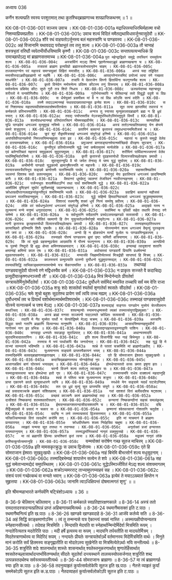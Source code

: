अध्यायः 036

कर्णेन शल्यम्प्रति स्वस्य परशुरामात् तथा कुतश्चिद्ब्राह्मणाच्च शापप्राप्तिकथनम् ॥ 1 ॥

KK-08-01-036-001	सञ्जय उवाच ।
KK-08-01-036-001a	मद्राधिपस्याधिरथिर्महात्मा वचो निशम्याप्रियमप्रतीतः ।
KK-08-01-036-001c	उवाच शल्यं विदितं ममैतद्यथाविधावर्जुनवासुदेवौ ॥
KK-08-01-036-002a	शौरे रथं वाहयतोऽर्जुनस्य बलं महास्त्राणि च पाण्डवस्य ।
KK-08-01-036-002c	अहं विजानामि यथावदद्य परोक्षभूतं तव तत्तु शल्य ॥
KK-08-01-036-003a	तौ चाप्यहं शस्त्रभृतां वरिष्ठौ व्यपेतभीर्योधयिष्यामि कृष्णौ ।
KK-08-01-036-003c	सन्तापयत्यभ्यधिकं हि रामाच्छापोऽद्य मां ब्राह्मणसत्तमाच्च ॥
KK-08-01-036-004a	`पुरा महेन्द्राद्रिवरे समुद्रे तपस्विनं राममुपेत्य शल्य ।
KK-08-01-036-004c	अस्त्रार्थिनं माऽद्य शिष्यं गृहाणेत्यथाऽब्रुवं ब्राह्मणच्छद्मना च ॥
KK-08-01-036-005a	तत्रावसं ब्राह्मण इत्यविप्रो ब्रह्मास्त्रलोभादनृतेन चाहम् ।
KK-08-01-036-005c	तज्जामदग्न्येन परं महास्त्रं समन्त्रयुक्तं विहितं ममासीत् ॥
KK-08-01-036-006a	अस्त्रं यदा तद्विदितं ममासीत्तदाऽब्रवीद्ब्राह्मणो मां महर्षिः ।
KK-08-01-036-006c	आपद्गतेनास्त्रमिदं प्रयोज्यं त्वया रणे गच्छता साधयेति' ॥
KK-08-01-036-007a	तत्रापि मे देवराजेन विघ्नो हितार्थिना फल्गुनस्यैव शल्य ।
KK-08-01-036-007c	कृतो विभेदेन ममोरुमेत्य प्रविश्य कीटस्य तनुं विरूपाम् ॥
KK-08-01-036-008a	ममोरुमेत्य प्रबिभेद कीटः सुप्ते गुरौ तत्र शिरो निधाय ।
KK-08-01-036-008c	ऊरुप्रभेदाच्च महान्बभूव शरीरतो मे घनशोणितौघः ॥
KK-08-01-036-009a	गुरोर्भयाच्चापि न चेलिवानहं ततो विबुद्धो ददृशे स विप्रः ।
KK-08-01-036-009c	स धैर्ययुक्तं प्रसमीक्ष्य मां वै न त्वं विप्रः कोऽसि सत्यं वदेति ॥
KK-08-01-036-010a	तस्मै तदाऽऽत्मानमहं यथावदाख्यातवान्सूत इत्येव शल्य ।
KK-08-01-036-010c	स मां निशाम्याथ महातपस्वीसंशप्तवान्रोषपरीतचेताः ॥
KK-08-01-036-011a	सूत त्वया ह्याप्तमिदं तवास्त्रं न कर्मकाले प्रतिभास्यतीति ।
KK-08-01-036-011c	अन्यत्र तु स्यात्तव मृत्युकालादब्राह्मणे ब्रह्म न हि ध्रुवं स्यात् ॥
KK-08-01-036-012ac	तदद्य पर्याप्तमतीव मेऽस्त्रमुपस्थितेऽस्मिंस्तुमुले विमर्दे ॥
KK-08-01-036-013a	शल्योग्रधन्वानमहं वरिष्ठंतरस्विनं भीममसह्यवीर्यम् ।
KK-08-01-036-013c	सत्यप्रतिज्ञं युधि पाण्डवेयं धनञ्जयं मृत्युमुखं नयिष्ये ॥
KK-08-01-036-014a	अस्त्रं ततोऽन्यत्प्रतिपन्नमद्य येन क्षेप्स्ये समरे शत्रुपूगान् ।
KK-08-01-036-014c	प्रतापिनं बलवन्तं कृतास्त्रं तमुग्रधन्वानममितौजसं च ।
KK-08-01-036-014e	क्रूरं शूरं रौद्रममित्रसाहं धनञ्जयं संयुगेऽहं हनिष्ये ॥
KK-08-01-036-015a	अपांपतिर्वेगवानप्रमेयो निमज्जयिष्यन्बहुलाः प्रजा इव ।
KK-08-01-036-015c	महारवं यः कुरुते समुद्रो वेलेव तं वारयाम्यप्रमेयम् ॥
KK-08-01-036-016a	प्रमुञ्चन्तं बाणसङ्घानमेयान्मर्मच्छिदो वीरहणः सुपत्रान् ।
KK-08-01-036-016c	कुन्तीपुत्रं प्रतियोत्स्यामि युद्धे ज्यां कर्षतामुत्तमं मर्त्यलोके ॥
KK-08-01-036-017a	एवं बलेनातिबलं महास्त्रं समुद्रकल्पं सुदुरापमुग्रम् ।
KK-08-01-036-017c	शरौघिणं पार्थिवान्मज्जयन्तं वेलेव पार्थमिषुभिर्वारयिष्ये ॥
KK-08-01-036-018a	कृती कृतास्त्रो दृढहस्तयोधी दिव्यास्त्रविच्छ्वेतहयः प्रमाथी ।
KK-08-01-036-018c	सुरासुरान्युधि वै यो जयेत तेनाद्य मे पश्य युद्धं सुघोरम् ॥
KK-08-01-036-019a	अभीर्मानी पाण्डवो युद्धकामो ह्यमानुषैरस्यति मां महास्त्रैः ।
KK-08-01-036-019c	तस्यास्त्रमस्त्रैरभिभूय सङ्ख्ये बाणोत्तमैः पातयिष्यामि पार्थम् ॥
KK-08-01-036-020a	सहस्ररश्मिप्रतिमं ज्वलन्तं दिशश्च सर्वाः प्रतपन्तमुग्रम् ।
KK-08-01-036-020c	तमोनुदं मेघ इवातिमात्रं धनञ्जयं छादयिष्यामि बाणैः ॥
KK-08-01-036-021a	वैश्वानरं धूमकेतुं ज्वलन्तं तेजस्विनं नरवीरान्दहन्तम् ।
KK-08-01-036-021c	पर्जन्यभूतः शरवर्षैर्यथाऽग्निं तथा पार्थं शमयिष्यामि युद्धे ॥
KK-08-01-036-022a	आशीविषं दृष्टिहणं सुघोरं सुतीक्ष्णदंष्ट्रं ज्वलनप्रभवाम् ।
KK-08-01-036-022c	क्रोधात्प्रदीप्तानलवद्दहन्तंकुन्तीपुत्रं शमयिष्यामि भल्लैः ॥
KK-08-01-036-023a	प्रवाहिणं बलवन्तं महौजसं प्रभञ्जनं मातरिश्वानमुग्रम् ।
KK-08-01-036-023c	युद्धे सहिष्ये हिमवानिवाचलो धनञ्जयं क्रुद्धममृष्यमाणम् ॥
KK-08-01-036-024a	विशारदं रथमार्गेषु शक्तं धुर्यं नित्यं समरेषु प्रवीरम् ।
KK-08-01-036-024c	लोके वरं सर्वधनुर्धराणां धनञ्जयं संयुगेऽहं हनिष्ये ॥
KK-08-01-036-025a	अद्याहवे यस्य न तुल्यमन्यं मन्ये मनुष्यं धनुराददानम् ।
KK-08-01-036-025c	सर्वामिमां यः पृथिवीं सहेत तथापि तेनाद्य रणे समेष्ये ॥
KK-08-01-036-026a	यः सर्वभूतानि सदैवतानि प्रस्थेऽजयत्खाण्डवे सव्यसाची ।
KK-08-01-036-026c	को जीवितं रक्षमाणो हि तेन युयुत्सतेऽस्त्रैर्मानुषो मामृतेऽन्यः ॥
KK-08-01-036-027a	मानी कृतास्त्रः कृतहस्तयोधी दिव्यास्त्रविच्छ्वेतहयः प्रमाथी ।
KK-08-01-036-027c	तस्याहमद्यातिरथस्य कायाच्छिरो हरिष्यामि शितैः पृषत्कैः ॥
KK-08-01-036-028a	योत्स्याम्येनं शल्य धनञ्जयं वैमृत्युं पुरस्कृत्य रणे जयं वा ।
KK-08-01-036-028c	अन्यो हि न ह्येकरथेन मर्त्यो युध्येत यः पाण्डवमिन्द्रकल्पम् ॥
KK-08-01-036-029a	तस्याहवे पौरुषं पाण्डवस्य ब्रूयां पृष्टः समितौ क्षत्रियाणाम् ।
KK-08-01-036-029c	किं त्वं मूर्खः प्रहसन्मूढचेता आख्यासि मे पौरुषं फल्गुनस्य ॥
KK-08-01-036-030a	अत्यप्रियो यः पुरुषो निष्ठुरो हि क्षुद्रः क्षेप्ता क्षमिणश्चाक्षमावान् ।
KK-08-01-036-030c	हन्यामहं त्वादृशानां शतानि क्षमाम्यहं क्षमिणां काल एषः ॥
KK-08-01-036-031a	अवोचस्त्वं पाण्डवार्ये प्रियाणि प्रधर्षयन्मां मूढवत्पापकर्मन् ।
KK-08-01-036-031c	मय्यार्जवे जिह्ममतिर्यतस्त्वं मित्रद्रोही साप्तपदं हि मित्रम् ॥
KK-08-01-036-032a	कालस्त्वयं प्रत्युपयाति दारुणो दुर्योधनो युद्धमुपागमद्यत् ।
KK-08-01-036-032c	तस्यार्थसिद्धिं त्वभिकाङ्क्षमाणस्तमन्वेष्ये यत्र चैकान्तमस्ति ॥
KK-08-01-036-033a	`तथाप्यहं पाण्डववासुदेवौ योत्स्ये रणे मद्विधस्यैव कर्म ।
KK-08-01-036-033c	न प्राकृतः सज्जते वै कदाचिद्यः प्रत्युदीयात्कृष्णधनञ्जयौ तौ' ॥
KK-08-01-036-034a	मित्रं मिन्देर्नन्दतेः प्रीयतेर्वा सन्त्रायतेर्मिनुतेर्मोदतेर्वा ।
KK-08-01-036-034c	दुर्योधने सर्वमिदं ममास्ति तच्चापि सर्वं मम वेत्ति राजा ॥
KK-08-01-036-035a	शत्रुः शदेः शासतेर्वा श्यतेर्वा शृणातेर्वा श्वसतेः सीदतेर्वा ।
KK-08-01-036-035c	श्रमेः शुचो बहुशः सूदतेश्च प्रायेण सर्वं त्वयि तच्च मह्यम् ॥
KK-08-01-036-036a	दुर्योधनार्थं तव च प्रियार्थं यशोर्थमात्मार्थमपीश्वरार्थम् ।
KK-08-01-036-036c	तस्मादहं पाण्डववासुदेवौ योत्स्ये यत्नात्कर्म च पश्य मेऽद्य ॥
KK-08-01-036-037a	`शल्याद्याहं सङ्गतः पाण्डवेन मुच्येयं चेज्जीवमानः कथञ्चित् ।
KK-08-01-036-037c	शश्वन्मृत्योः स्यामनाधृष्यरूपो व्यक्तं तस्मात्संयुगाद्विप्रमुक्ताः' ॥
KK-08-01-036-038a	अस्त्रं ब्राह्मं मनसा सञ्जपन्वै यदाऽस्यते क्रोधितः सव्यसाची ।
KK-08-01-036-038c	तदापि मे नैव मुच्येत पार्थो न चेत्पतेद्विषमे मेऽद्य चक्रम् ॥
KK-08-01-036-039a	अस्त्राणि विद्ध्वा समरे गतानि ब्राह्माणि दिव्यान्यथ मानुषाणि ।
KK-08-01-036-039c	आसादयिष्याम्यहमुग्रवीर्यं नागोत्तमं नाग इव प्रभिन्नः ॥
KK-08-01-036-040a	वैवस्वताद्दण्डहस्ताद्वरुणाद्वापि पाशिनः ।
KK-08-01-036-040c	सगदाद्वा धनपतेः सवज्राद्वा सुराधिपात् ॥
KK-08-01-036-041a	अथान्यस्मादपि सुरादमित्रादाततायिनः ।
KK-08-01-036-041c	इति शल्य विजानीहि यथा नाहं बिभेम्युत ॥
KK-08-01-036-042a	तस्मान्न मे भयं पार्थान्नापि चैव जनार्दनात् ।
KK-08-01-036-042c	सह युद्धं हि मे ताभ्यां साम्पराये भविष्यति ॥
KK-08-01-036-043a	श्वभ्रे ते पततां चक्रमिति मां ब्राह्मणोऽब्रवीत् ।
KK-08-01-036-043c	युध्यमानस्य सङ्ग्रामे प्राप्तस्यैकायनं भयम् ॥
KK-08-01-036-044a	तस्माद्बिभेमि बलवद्ब्राह्मणव्याहृतादहम् ।
KK-08-01-036-044c	एते हि सोमराजान ईश्वराः सुखदुःखयोः ॥
KK-08-01-036-045a	कदाचिद्ब्राह्मणस्याथ योग्यहेतेरहं नृप ।
KK-08-01-036-045c	अजानन्नक्षिपं बाणं घोररूपं भयावहम् ॥
KK-08-01-036-046a	होमधेन्वास्ततो वत्सः प्रमत्त इषुणा हतः ।
KK-08-01-036-046c	चरन्वै विजने शल्य ततोऽनु व्याजहार सः ॥
KK-08-01-036-047a	यस्माद्वत्सस्त्वया चात्र होमधेन्वा हतो नृप ।
KK-08-01-036-047c	तस्मात्त्वमपि राधेय वाक्शल्यं महदाप्नुहि ॥
KK-08-01-036-048a	श्वभ्रे ते पतिता चक्रं युध्यमानस्य शत्रुणा ।
KK-08-01-036-048c	प्राप्त एकायने काले मृत्युसाधारणे त्वयि ॥
KK-08-01-036-049a	स्पर्धसे येन सङ्ग्रामे यदर्थं घटसेऽनिशम् ।
KK-08-01-036-049c	तत एव ध्रुवं मृत्युं सूत प्राप्स्यसि संयुगे ॥
KK-08-01-036-050ac	अहं प्रसादयाञ्चक्रे ब्राह्मणं संशितव्रतम् ॥
KK-08-01-036-051a	गवां दशशतं वित्तं बलीवर्दांश्च षट्शतम् ।
KK-08-01-036-051c	प्रच्छन्नं काञ्चनैः कामं ब्राह्मणार्थमहं तदा ॥
KK-08-01-036-052a	दासीशतं निष्ककण्ठं शतमश्वतरीरथान् ।
KK-08-01-036-052c	कन्यानां निष्ककण्ठीनां सहस्रं समलंकृतम् ॥
KK-08-01-036-053a	ईषादन्तान्नागशतान्दासीदासशतानि च ।
KK-08-01-036-053c	दद्मि तैर्द्विजमुख्यो मे प्रसादं न चकार सः ॥
KK-08-01-036-054a	कृष्णानां श्वेतवत्सानां गोशतानि चतुर्दश ।
KK-08-01-036-054c	ददन्हि न लभे तस्मात्प्रसादं द्विजसत्तमात् ॥
KK-08-01-036-055a	यत्किञ्चिन्मामकं वित्तं त्वदधीनं करोमि तत् ।
KK-08-01-036-055c	इति मां याचमानं वै ब्राह्मणः प्रत्यवारयत् ।
KK-08-01-036-055e	क्रोधदीप्तेक्षणः शळ्य निर्दहन्निव चक्षुषा ॥
KK-08-01-036-056a	व्याहृतं यन्मया सूत तत्तथा न तदन्यथा ।
KK-08-01-036-056c	अनृतोक्तं प्रजां हन्यात्ततः पापमवाप्नुयाम् ॥
KK-08-01-036-057a	तस्माद्धर्माभिरक्षार्थं नानृतं वक्तुमुत्सहे ।
KK-08-01-036-057c	मा त्वं ब्रह्मगतिं हिंस्याः प्रायश्चित्तं कृतं त्वया ॥
KK-08-01-036-058a	मद्वाक्यं नानृतं लोके कश्चित्कुर्यात्समाप्नुहि ।
KK-08-01-036-058c	`यन्मयोक्तं सरोषेण गच्छ सूतज माचिरम् ॥
KK-08-01-036-059a	इति मामसकृत्क्रुद्धः स उवाच द्विजोत्तमः ।
KK-08-01-036-059c	एते हि सोमराजान ईश्वराः सुखदुःखयोः ॥
KK-08-01-036-060a	नाहं बिभेमि बीभत्सोर्न शल्य मधुसूदनाम् ।
KK-08-01-036-060c	तस्माद्बिभेम्यहं शापात्तेन सत्येन ते शपे ॥
KK-08-01-036-061a	सह युद्धं समेताभ्यामद्येदं समुपस्थितम् ।
KK-08-01-036-061c	युद्धेऽस्मिञ्जीवितं मेऽद्य शल्य संशयमागतम् ॥
KK-08-01-036-062a	शक्रोऽप्यमरराट् ताभ्यामुपगम्याहवं सह ।
KK-08-01-036-062c	संशयं परमं गच्छेत्कथं वा मन्यते भवान् ॥
KK-08-01-036-063a	इत्येवं ते मयाऽऽख्यातं क्षिप्तेन न सुहृत्तया ।
KK-08-01-036-063c	जानामि त्वाऽधिक्षिपन्तं दोषमात्मगतं शृणु' ॥ ॥

इति श्रीमन्महाभारते कर्णपर्वणि षट्त्रिंशोऽध्यायः ॥ 36 ॥

8-36-9 चेलिवान् चलितवान् ॥ 8-36-11 कर्मकाले स्वप्रतिज्ञारक्षणकाले ॥ 8-36-14 अस्त्रं ततो रामदत्तादस्त्रादन्यत्प्रतिपन्नं प्राप्तं अहिबाणाख्यमित्यर्थः ॥ 8-36-24 रथमार्गेष्वसक्तं इति ट.पाठः । रथमार्गेष्वनित्यं इति ख.पाठः ॥ 8-36-26 खाण्डवे खाण्डवदाहे 8-36-31 आर्जवे कर्तव्ये सति ॥ 8-36-34 अहं सिद्धिं काङ्क्षमाणोऽस्मि । त्वं तु तन्मन्यसे यत्र ऐकान्त्यं सख्यं नास्ति । अस्मत्पक्षीयोप्यन्यतत्र स्नेहवानसीत्यर्थः । तदेवाह मित्रमिति । मिन्दयति मेदयति वा स्नेहार्थान्मिन्देर्मिदेर्वा मित्रमिति रूपम् । नन्दतेरित्यतत्र मदतेरिति पाठः । मदी हर्षे इत्यस्य वा रूपम् । मादयनि तर्पयतीति वा मादयतेर्मित्रम् । मिदतेस्त्राणार्थस्य वा मिदेरिदं रूपम् । नन्दयतेः प्रीयतेः सन्त्रायतेर्वाऽर्थे वर्तमानस्य मिदेर्मित्रमिति वार्थः । मिनुते मानं करोति सर्वं हितमस्य सङ्गृह्णातीति वा मोदतेऽस्य सुखेनेति वा मित्रमित्येतेऽर्थाः मयि सन्तीत्यर्थः ॥ 8-36-35 शत्रुरिति शदेः शातनार्थात् शास्तेः शासनार्थात् श्यतेस्तनूकरणार्थात् शृणातेर्हिसार्थात् श्वसतेरुच्छ्वासार्थादन्तर्भावितण्यर्थात् सीदतेः सूदतेर्वा दन्त्यस्थाने तालव्यस्योपसर्जनात् शत्रुरिति शब्द उत्पन्नस्तदर्थश्च सर्वस्त्वय्यस्तीत्यर्थः ॥ 8-36-44 सोमराजानः ब्राह्मणाः ॥ 8-36-57 मा त्वं ब्राह्मणगर्हः स्याः इति क.पाठः ॥ 8-36-58 तदनुव्याहृतं कुर्यात्सर्वलोकेपि सूतज इति ख.पाठः । नैतत्ते व्याहृतं कुर्यां सममेकोऽपि सूतज इति क.ड.पाठः । नैतदव्याहतं कुर्यात्सर्वलोकोऽपि सूतज इति ट.पाठः ॥

